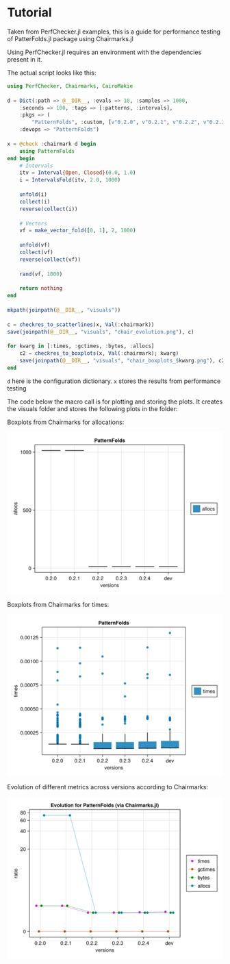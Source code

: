 
# Tutorial

Taken from PerfChecker.jl examples, this is a guide for performance testing of PatterFolds.jl package using Chairmarks.jl

Using PerfChecker.jl requires an environment with the dependencies present in it.

The actual script looks like this:

```julia
using PerfChecker, Chairmarks, CairoMakie

d = Dict(:path => @__DIR__, :evals => 10, :samples => 1000,
    :seconds => 100, :tags => [:patterns, :intervals],
    :pkgs => (
        "PatternFolds", :custom, [v"0.2.0", v"0.2.1", v"0.2.2", v"0.2.3", v"0.2.4"], true),
    :devops => "PatternFolds")

x = @check :chairmark d begin
    using PatternFolds
end begin
    # Intervals
    itv = Interval{Open, Closed}(0.0, 1.0)
    i = IntervalsFold(itv, 2.0, 1000)

    unfold(i)
    collect(i)
    reverse(collect(i))

    # Vectors
    vf = make_vector_fold([0, 1], 2, 1000)

    unfold(vf)
    collect(vf)
    reverse(collect(vf))

    rand(vf, 1000)

    return nothing
end

mkpath(joinpath(@__DIR__, "visuals"))

c = checkres_to_scatterlines(x, Val(:chairmark))
save(joinpath(@__DIR__, "visuals", "chair_evolution.png"), c)

for kwarg in [:times, :gctimes, :bytes, :allocs]
    c2 = checkres_to_boxplots(x, Val(:chairmark); kwarg)
    save(joinpath(@__DIR__, "visuals", "chair_boxplots_$kwarg.png"), c2)
end
```


`d` here is the configuration dictionary. `x` stores the results from performance testing

The code below the macro call is for plotting and storing the plots. It creates the visuals folder and stores the following plots in the folder:

Boxplots from Chairmarks for allocations:

<img src="https://github.com/JuliaConstraints/PerfChecker.jl/blob/main/perf/PatternFolds/visuals/chair_boxplots_allocs.png?raw=true" alt="chair_boxplots">


Boxplots from Chairmarks for times:

<img src="https://github.com/JuliaConstraints/PerfChecker.jl/blob/main/perf/PatternFolds/visuals/chair_boxplots_times.png?raw=true" alt="chair_times">


Evolution of different metrics across versions according to Chairmarks:

<img src="https://github.com/JuliaConstraints/PerfChecker.jl/blob/main/perf/PatternFolds/visuals/chair_evolution.png?raw=true" alt="chair_evolution">

